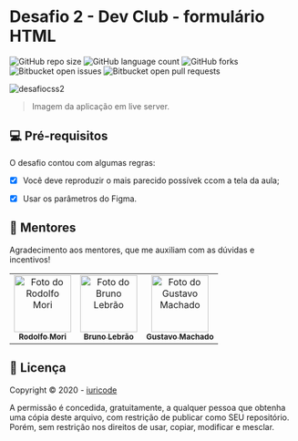 # Desafio 2 - Dev Club - formulário HTML


![GitHub repo size](https://img.shields.io/github/repo-size/iuricode/README-template?style=for-the-badge)
![GitHub language count](https://img.shields.io/github/languages/count/iuricode/README-template?style=for-the-badge)
![GitHub forks](https://img.shields.io/github/forks/iuricode/README-template?style=for-the-badge)
![Bitbucket open issues](https://img.shields.io/bitbucket/issues/iuricode/README-template?style=for-the-badge)
![Bitbucket open pull requests](https://img.shields.io/bitbucket/pr-raw/iuricode/README-template?style=for-the-badge)

![desafiocss2](https://user-images.githubusercontent.com/95030203/155033773-03f7766f-d8d0-44e2-8ab4-9361de421cfb.jpg)

>Imagem da aplicação em live server.


## 💻 Pré-requisitos
O desafio contou com algumas regras:

- [x] Você deve reproduzir o mais parecido possívek ccom a tela da aula;
- [x] Usar os parâmetros do Figma.


## 🤝 Mentores

Agradecimento aos mentores, que me auxiliam com as dúvidas e incentivos!

<table>
  <tr>
    <td align="center">
      <a href="#">
        <img src="https://user-images.githubusercontent.com/95030203/155012879-fc6991b4-5357-4675-9ef5-1dd56f795265.png" width="100px;" alt="Foto do Rodolfo Mori"/><br>
        <sub>
          <b>Rodolfo Mori</b>
        </sub>
      </a>
    </td>
    <td align="center">
      <a href="#">
        <img src="https://user-images.githubusercontent.com/95030203/155013519-cf1dae72-c60c-4890-8538-2cd0fc9b1141.png" width="100px;" alt="Foto do Bruno Lebrão"/><br>
        <sub>
          <b>Bruno Lebrão</b>
        </sub>
      </a>
    </td>
        <td align="center">
      <a href="#">
        <img src="https://user-images.githubusercontent.com/95030203/155014127-856acd8c-4b20-4e26-8db0-1053751bd0d9.png" width="100px;" alt="Foto do Gustavo Machado "/><br>
        <sub>
          <b>Gustavo Machado</b>
        </sub>
      </a>
    </td>
     </tr>
</table>


## 📝 Licença
Copyright © 2020 - [iuricode](https://github.com/iuricode)

A permissão é concedida, gratuitamente, a qualquer pessoa que obtenha uma cópia deste arquivo, com restrição de publicar como SEU repositório. Porém, sem restrição nos direitos de usar, copiar, modificar e mesclar.
